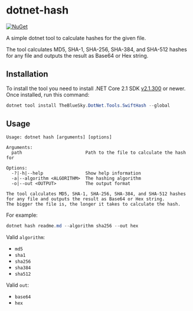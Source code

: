 dotnet-hash
===========

[![NuGet][main-nuget-badge]][main-nuget]

[main-nuget]: https://www.nuget.org/packages/TheBlueSky.DotNet.Tools.SwiftHash/
[main-nuget-badge]: https://img.shields.io/nuget/v/TheBlueSky.DotNet.Tools.SwiftHash.svg?style=flat-square&label=nuget

A simple dotnet tool to calculate hashes for the given file.

The tool calculates MD5, SHA-1, SHA-256, SHA-384, and SHA-512 hashes for any file and outputs the result as Base64 or Hex string.

## Installation

To install the tool you need to install .NET Core 2.1 SDK [v2.1.300](https://www.microsoft.com/net/download/dotnet-core/sdk-2.1.300) or newer. Once installed, run this command:

```powershell
dotnet tool install TheBlueSky.DotNet.Tools.SwiftHash --global
```

## Usage

```
Usage: dotnet hash [arguments] [options]

Arguments:
  path                        Path to the file to calculate the hash for

Options:
  -?|-h|--help                Show help information
  -a|--algorithm <ALGORITHM>  The hashing algorithm
  -o|--out <OUTPUT>           The output format

The tool calculates MD5, SHA-1, SHA-256, SHA-384, and SHA-512 hashes
for any file and outputs the result as Base64 or Hex string.
The bigger the file is, the longer it takes to calculate the hash.
```

For example:

```powershell
dotnet hash readme.md --algorithm sha256 --out hex
```

Valid `algorithm`:

* `md5`
* `sha1`
* `sha256`
* `sha384`
* `sha512`

Valid `out`:

* `base64`
* `hex`

